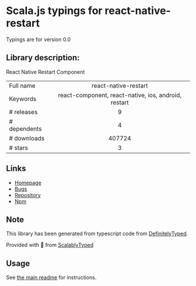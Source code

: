 
# Scala.js typings for react-native-restart

Typings are for version 0.0

## Library description:
React Native Restart Component

|                    |                 |
| ------------------ | :-------------: |
| Full name          | react-native-restart |
| Keywords           | react-component, react-native, ios, android, restart |
| # releases         | 9 |
| # dependents       | 4 |
| # downloads        | 407724 |
| # stars            | 3 |

## Links
- [Homepage](https://github.com/avishayil/react-native-restart#readme)
- [Bugs](https://github.com/avishayil/react-native-restart/issues)
- [Repository](https://github.com/avishayil/react-native-restart)
- [Npm](https://www.npmjs.com/package/react-native-restart)
    


## Note
This library has been generated from typescript code from [DefinitelyTyped](https://definitelytyped.org).

Provided with :purple_heart: from [ScalablyTyped](https://github.com/oyvindberg/ScalablyTyped)

## Usage
See [the main readme](../../readme.md) for instructions.


